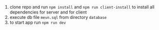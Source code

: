 1. clone repo and run `npm install` and `npm run client-install` to install all dependencies for server and for client
2. execute db file `mevn.sql` from directory `database`
3. to start app run `npm run dev`
